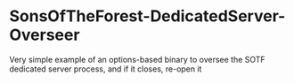 # SonsOfTheForest-DedicatedServer-Overseer
Very simple example of an options-based binary to oversee the SOTF dedicated server process, and if it closes, re-open it
